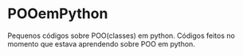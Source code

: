 # POOemPython
Pequenos códigos sobre POO(classes) em python.
Códigos feitos no momento que estava aprendendo sobre POO em python.
